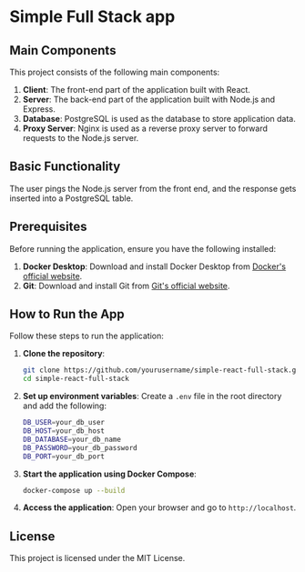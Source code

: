 # Simple Full Stack app

## Main Components

This project consists of the following main components:

1. **Client**: The front-end part of the application built with React.
2. **Server**: The back-end part of the application built with Node.js and Express.
3. **Database**: PostgreSQL is used as the database to store application data.
4. **Proxy Server**: Nginx is used as a reverse proxy server to forward requests to the Node.js server.

## Basic Functionality

The user pings the Node.js server from the front end, and the response gets inserted into a PostgreSQL table.

## Prerequisites

Before running the application, ensure you have the following installed:

1. **Docker Desktop**: Download and install Docker Desktop from [Docker's official website](https://www.docker.com/products/docker-desktop).
2. **Git**: Download and install Git from [Git's official website](https://git-scm.com/).

## How to Run the App

Follow these steps to run the application:

1. **Clone the repository**:
    ```sh
    git clone https://github.com/yourusername/simple-react-full-stack.git
    cd simple-react-full-stack
    ```

2. **Set up environment variables**:
    Create a `.env` file in the root directory and add the following:
    ```sh
    DB_USER=your_db_user
    DB_HOST=your_db_host
    DB_DATABASE=your_db_name
    DB_PASSWORD=your_db_password
    DB_PORT=your_db_port
    ```

3. **Start the application using Docker Compose**:
    ```sh
    docker-compose up --build
    ```

4. **Access the application**:
    Open your browser and go to `http://localhost`.

## License

This project is licensed under the MIT License.